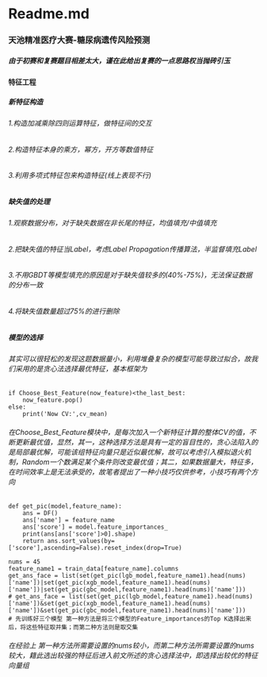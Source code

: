 # Readme.md
### 天池精准医疗大赛-糖尿病遗传风险预测
##### 由于初赛和复赛题目相差太大，谨在此给出复赛的一点思路权当抛砖引玉

#### 特征工程
##### 新特征构造
######  1.构造加减乘除四则运算特征，做特征间的交互
######  2.构造特征本身的乘方，幂方，开方等数值特征
######  3.利用多项式特征包来构造特征(线上表现不行)
  
##### 缺失值的处理
######  1.观察数据分布，对于缺失数据在非长尾的特征，均值填充/中值填充
######  2.把缺失值的特征当Label，考虑Label Propagation传播算法，半监督填充Label
######  3.不用GBDT等模型填充的原因是对于缺失值较多的(40%-75%)，无法保证数据的分布一致
######  4.将缺失值数量超过75%的进行删除
  
##### 模型的选择
###### 其实可以很轻松的发现这题数据量小，利用堆叠复杂的模型可能导致过拟合，故我们采用的是贪心法选择最优特征，基本框架为
```
if Choose_Best_Feature(now_feature)<the_last_best:
    now_feature.pop()
else:
    print('Now CV:',cv_mean)
```
###### 在Choose_Best_Feature模块中，是每次加入一个新特征计算的整体CV的值，不断更新最优值，显然，其一，这种选择方法是具有一定的盲目性的，贪心法陷入的是局部最优解，可能该组特征向量只是近似最优解，故可以考虑引入模拟退火机制，Random一个数满足某个条件则改变最优值；其二，如果数据量大，特征多，在时间效率上是无法承受的，故笔者提出了一种小技巧仅供参考，小技巧有两个方向
```
def get_pic(model,feature_name):
    ans = DF()
    ans['name'] = feature_name
    ans['score'] = model.feature_importances_
    print(ans[ans['score']>0].shape)
    return ans.sort_values(by=['score'],ascending=False).reset_index(drop=True)
    
nums = 45
feature_name1 = train_data[feature_name].columns
get_ans_face = list(set(get_pic(lgb_model,feature_name1).head(nums)['name'])|set(get_pic(xgb_model,feature_name1).head(nums)['name'])|set(get_pic(gbc_model,feature_name1).head(nums)['name']))
# get_ans_face = list(set(get_pic(lgb_model,feature_name1).head(nums)['name'])&set(get_pic(xgb_model,feature_name1).head(nums)['name'])&set(get_pic(gbc_model,feature_name1).head(nums)['name']))
# 先训练好三个模型 第一种方法是将三个模型的Feature_importances的Top K选择出来后，将这些特征取并集；而第二种方法则是取交集
```
###### 在经验上 第一种方法所需要设置的nums较小，而第二种方法所需要设置的nums较大，籍此选出较强的特征后进入前文所述的贪心选择法中，即选择出较优的特征向量组

